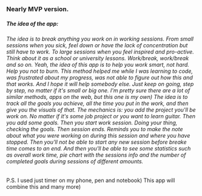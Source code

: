 <h3>Nearly MVP version.</h3>
<h5>The idea of the app:</h5>
<h6>The idea is to break anything you work on in working sessions. From small sessions
when you sick, feel down or have the lack of concentration but still have to work. To
large sessions when you feel inspired and pro-active.
Think about it as a school or university lessons. Work/break, work/break and so on. Yeah, the idea of this app is to help you work smart, not hard. Help you not to burn. This method helped me
while I was learning to code, was frustrated about my progress, was not able to figure out how this and that works. And I hope it will help somebody else. Just keep on going, step by step, no matter if it's small or big one.
I'm pretty sure there are a lot of similar methods, apps on the web, but this one is my own)
The idea is to track all the goals you achieve, all the time you put in the work, and then
give you the visuals of that.
The mechanics is: you add the project you'll be work on. No matter if it's some job project or you want to learn guitar. Then you add some goals. Then you start work session. Doing your thing, checking the goals. Then session ends. Reminds you to make the note about what you were working on during this session and where you have stopped. Then you'll not be able to start any new session before breake time comes to an end. And then you'll be able to see some statistics such as overall work time, pie chart with the sessions info and the number of completed goals during sessions of different amounts.
</h6>
<p>P.S. I used just timer on my phone, pen and notebook) This app will combine this and many more)</p>
